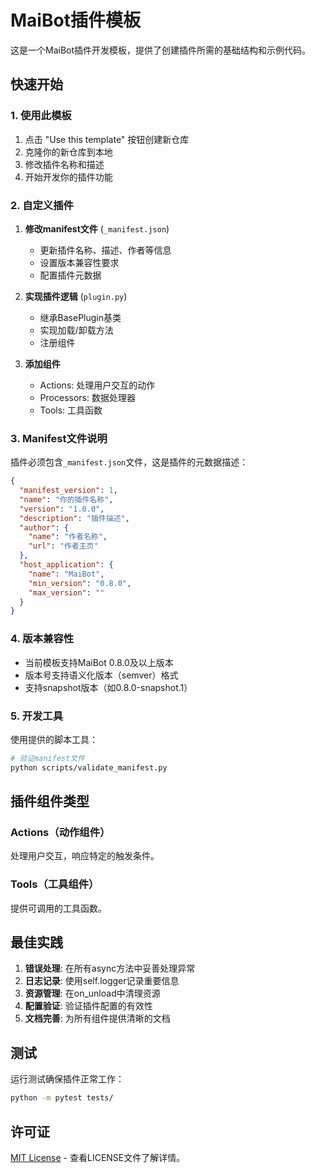 # MaiBot插件模板

这是一个MaiBot插件开发模板，提供了创建插件所需的基础结构和示例代码。

## 快速开始

### 1. 使用此模板

1. 点击 "Use this template" 按钮创建新仓库
2. 克隆你的新仓库到本地
3. 修改插件名称和描述
4. 开始开发你的插件功能

### 2. 自定义插件

1. **修改manifest文件** (`_manifest.json`)
   - 更新插件名称、描述、作者等信息
   - 设置版本兼容性要求
   - 配置插件元数据

2. **实现插件逻辑** (`plugin.py`)
   - 继承BasePlugin基类
   - 实现加载/卸载方法
   - 注册组件

3. **添加组件**
   - Actions: 处理用户交互的动作
   - Processors: 数据处理器
   - Tools: 工具函数

### 3. Manifest文件说明

插件必须包含`_manifest.json`文件，这是插件的元数据描述：

```json
{
  "manifest_version": 1,
  "name": "你的插件名称",
  "version": "1.0.0",
  "description": "插件描述",
  "author": {
    "name": "作者名称",
    "url": "作者主页"
  },
  "host_application": {
    "name": "MaiBot",
    "min_version": "0.8.0",
    "max_version": ""
  }
}
```
### 4. 版本兼容性

- 当前模板支持MaiBot 0.8.0及以上版本
- 版本号支持语义化版本（semver）格式
- 支持snapshot版本（如0.8.0-snapshot.1）

### 5. 开发工具

使用提供的脚本工具：

```bash
# 验证manifest文件
python scripts/validate_manifest.py

```

## 插件组件类型

### Actions（动作组件）
处理用户交互，响应特定的触发条件。

### Tools（工具组件）
提供可调用的工具函数。

## 最佳实践

1. **错误处理**: 在所有async方法中妥善处理异常
2. **日志记录**: 使用self.logger记录重要信息
3. **资源管理**: 在on_unload中清理资源
4. **配置验证**: 验证插件配置的有效性
5. **文档完善**: 为所有组件提供清晰的文档

## 测试

运行测试确保插件正常工作：

```bash
python -m pytest tests/
```

## 许可证

[MIT License](./LICENSE) - 查看LICENSE文件了解详情。